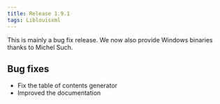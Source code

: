 ```yaml
---
title: Release 1.9.1
tags: Liblouisxml
---
```


This is mainly a bug fix release. We now also provide Windows binaries thanks to Michel Such.

## Bug fixes

* Fix the table of contents generator
* Improved the documentation
